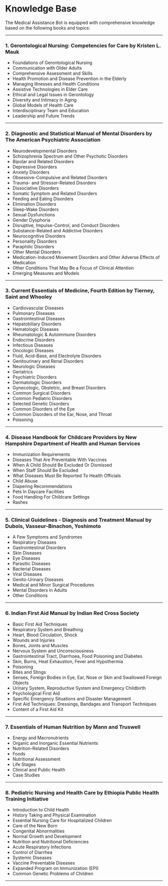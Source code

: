 # Knowledge Base

The Medical Assistance Bot is equipped with comprehensive knowledge based on the following books and topics: 

---

### 1. **Gerontological Nursing: Competencies for Care** by **Kristen L. Mauk**

- Foundations of Gerontological Nursing
- Communication with Older Adults
- Comprehensive Assessment and Skills
- Health Promotion and Disease Prevention in the Elderly
- Managing Illnesses and Health Conditions
- Assistive Technologies in Elder Care
- Ethical and Legal Issues in Gerontology
- Diversity and Intimacy in Aging
- Global Models of Health Care
- Interdisciplinary Team and Education
- Leadership and Future Trends

---

### 2. **Diagnostic and Statistical Manual of Mental Disorders** by **The American Psychiatric Association**

- Neurodevelopmental Disorders
- Schizophrenia Spectrum and Other Psychotic Disorders
- Bipolar and Related Disorders
- Depressive Disorders
- Anxiety Disorders
- Obsessive-Compulsive and Related Disorders
- Trauma- and Stressor-Related Disorders
- Dissociative Disorders
- Somatic Symptom and Related Disorders
- Feeding and Eating Disorders
- Elimination Disorders
- Sleep-Wake Disorders
- Sexual Dysfunctions
- Gender Dysphoria
- Disruptive, Impulse-Control, and Conduct Disorders
- Substance-Related and Addictive Disorders
- Neurocognitive Disorders
- Personality Disorders
- Paraphilic Disorders
- Other Mental Disorders
- Medication-Induced Movement Disorders and Other Adverse Effects of Medication
- Other Conditions That May Be a Focus of Clinical Attention
- Emerging Measures and Models

---

### 3. **Current Essentials of Medicine, Fourth Edition** by **Tierney, Saint and Whooley**

- Cardiovascular Diseases
- Pulmonary Diseases
- Gastrointestinal Diseases
- Hepatobiliary Disorders
- Hematologic Diseases
- Rheumatologic & Autoimmune Disorders
- Endocrine Disorders
- Infectious Diseases
- Oncologic Diseases
- Fluid, Acid–Base, and Electrolyte Disorders
- Genitourinary and Renal Disorders
- Neurologic Diseases
- Geriatrics
- Psychiatric Disorders
- Dermatologic Disorders
- Gynecologic, Obstetric, and Breast Disorders
- Common Surgical Disorders
- Common Pediatric Disorders
- Selected Genetic Disorders
- Common Disorders of the Eye
- Common Disorders of the Ear, Nose, and Throat
- Poisoning

---

### 4. **Disease Handbook for Childcare Providers** by **New Hampshire Department of Health and Human Services**

- Immunization Requirements
- Diseases That Are Preventable With Vaccines
- When A Child Should Be Excluded Or Dismissed
- When Staff Should Be Excluded
- What Diseases Must Be Reported To Health Officials
- Child Abuse
- Diapering Recommendations
- Pets In Daycare Facilities
- Food Handling For Childcare Settings
- Rashes

---

### 5. **Clinical Guidelines - Diagnosis and Treatment Manual** by **Dubois, Vasseur-Binachon, Yoshimoto**

- A Few Symptoms and Syndromes
- Respiratory Diseases
- Gastrointestinal Disorders
- Skin Diseases
- Eye Diseases
- Parasitic Diseases
- Bacterial Diseases
- Viral Diseases
- Genito-Urinary Diseases
- Medical and Minor Surgical Procedures
- Mental Disorders in Adults
- Other Conditions

---

### 6. **Indian First Aid Manual** by **Indian Red Cross Society**

- Basic First Aid Techniques
- Respiratory System and Breathing
- Heart, Blood Circulation, Shock
- Wounds and Injuries
- Bones, Joints and Muscles
- Nervous System and Unconsciousness
- Gastrointestinal Tract, Diarrhoea, Food Poisoning and Diabetes
- Skin, Burns, Heat Exhaustion, Fever and Hypothermia
- Poisoning
- Bites and Stings
- Senses, Foreign Bodies in Eye, Ear, Nose or Skin and Swallowed Foreign Objects
- Urinary System, Reproductive System and Emergency Childbirth
- Psychological First Aid
- Specific Emergency Situations and Disaster Management
- First Aid Techniques: Dressings, Bandages and Transport Techniques
- Content of a First Aid Kit

---

### 7. **Essentials of Human Nutrition** by **Mann and Truswell**

- Energy and Macronutrients
- Organic and Inorganic Essential Nutrients
- Nutrition-Related Disorders
- Foods
- Nutritional Assessment
- Life Stages
- Clinical and Public Health
- Case Studies

---

### 8. **Pediatric Nursing and Health Care** by **Ethiopia Public Health Training Initiative**

- Introduction to Child Health
- History Taking and Physical Examination
- Essential Nursing Care for Hospitalized Children
- Care of the New Born
- Congenital Abnormalities
- Normal Growth and Development
- Nutrition and Nutritional Deficiencies
- Acute Respiratory Infections
- Control of Diarrhea
- Systemic Diseases
- Vaccine Preventable Diseases
- Expanded Program on Immunization (EPI)
- Common Genetic Problems of Children

---